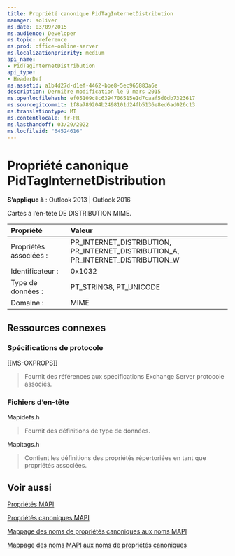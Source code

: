 ```yaml
---
title: Propriété canonique PidTagInternetDistribution
manager: soliver
ms.date: 03/09/2015
ms.audience: Developer
ms.topic: reference
ms.prod: office-online-server
ms.localizationpriority: medium
api_name:
- PidTagInternetDistribution
api_type:
- HeaderDef
ms.assetid: a1b4d27d-d1ef-4462-bbe8-5ec965883a6e
description: Dernière modification le 9 mars 2015
ms.openlocfilehash: ef05109c8c6394706515e1d7caaf5d0db7323617
ms.sourcegitcommit: 1f8a789204b2498101d24fb5136e8ed6ad026c13
ms.translationtype: MT
ms.contentlocale: fr-FR
ms.lasthandoff: 03/29/2022
ms.locfileid: "64524616"
---
```

# <a name="pidtaginternetdistribution-canonical-property"></a>Propriété canonique PidTagInternetDistribution

  
  
**S’applique à** : Outlook 2013 | Outlook 2016 
  
Cartes à l’en-tête DE DISTRIBUTION MIME.
  
|Propriété|Valeur|
|:-----|:-----|
|Propriétés associées :  <br/> |PR_INTERNET_DISTRIBUTION, PR_INTERNET_DISTRIBUTION_A, PR_INTERNET_DISTRIBUTION_W  <br/> |
|Identificateur :  <br/> |0x1032  <br/> |
|Type de données :  <br/> |PT_STRING8, PT_UNICODE  <br/> |
|Domaine :  <br/> |MIME  <br/> |
   
## <a name="related-resources"></a>Ressources connexes

### <a name="protocol-specifications"></a>Spécifications de protocole

[[MS-OXPROPS]] 
  
> Fournit des références aux spécifications Exchange Server protocole associés.
    
### <a name="header-files"></a>Fichiers d’en-tête

Mapidefs.h
  
> Fournit des définitions de type de données.
    
Mapitags.h
  
> Contient les définitions des propriétés répertoriées en tant que propriétés associées.
    
## <a name="see-also"></a>Voir aussi



[Propriétés MAPI](mapi-properties.md)
  
[Propriétés canoniques MAPI](mapi-canonical-properties.md)
  
[Mappage des noms de propriétés canoniques aux noms MAPI](mapping-canonical-property-names-to-mapi-names.md)
  
[Mappage des noms MAPI aux noms de propriétés canoniques](mapping-mapi-names-to-canonical-property-names.md)

